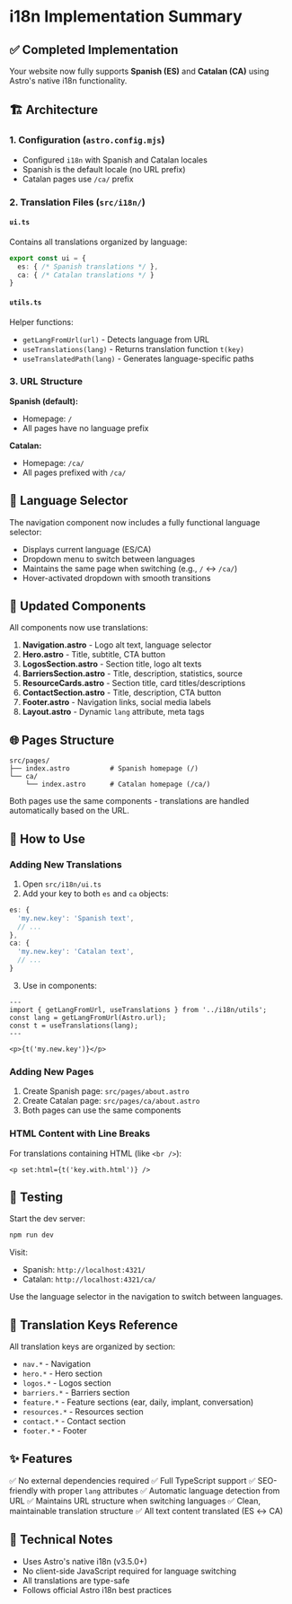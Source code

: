 # i18n Implementation Summary

## ✅ Completed Implementation

Your website now fully supports **Spanish (ES)** and **Catalan (CA)** using Astro's native i18n functionality.

## 🏗️ Architecture

### 1. Configuration (`astro.config.mjs`)
- Configured `i18n` with Spanish and Catalan locales
- Spanish is the default locale (no URL prefix)
- Catalan pages use `/ca/` prefix

### 2. Translation Files (`src/i18n/`)

#### `ui.ts`
Contains all translations organized by language:
```typescript
export const ui = {
  es: { /* Spanish translations */ },
  ca: { /* Catalan translations */ }
}
```

#### `utils.ts`
Helper functions:
- `getLangFromUrl(url)` - Detects language from URL
- `useTranslations(lang)` - Returns translation function `t(key)`
- `useTranslatedPath(lang)` - Generates language-specific paths

### 3. URL Structure

**Spanish (default):**
- Homepage: `/`
- All pages have no language prefix

**Catalan:**
- Homepage: `/ca/`
- All pages prefixed with `/ca/`

## 🔄 Language Selector

The navigation component now includes a fully functional language selector:
- Displays current language (ES/CA)
- Dropdown menu to switch between languages
- Maintains the same page when switching (e.g., `/` ↔️ `/ca/`)
- Hover-activated dropdown with smooth transitions

## 📄 Updated Components

All components now use translations:

1. **Navigation.astro** - Logo alt text, language selector
2. **Hero.astro** - Title, subtitle, CTA button
3. **LogosSection.astro** - Section title, logo alt texts
4. **BarriersSection.astro** - Title, description, statistics, source
5. **ResourceCards.astro** - Section title, card titles/descriptions
6. **ContactSection.astro** - Title, description, CTA button
7. **Footer.astro** - Navigation links, social media labels
8. **Layout.astro** - Dynamic `lang` attribute, meta tags

## 🌐 Pages Structure

```
src/pages/
├── index.astro          # Spanish homepage (/)
└── ca/
    └── index.astro      # Catalan homepage (/ca/)
```

Both pages use the same components - translations are handled automatically based on the URL.

## 🎯 How to Use

### Adding New Translations

1. Open `src/i18n/ui.ts`
2. Add your key to both `es` and `ca` objects:
```typescript
es: {
  'my.new.key': 'Spanish text',
  // ...
},
ca: {
  'my.new.key': 'Catalan text',
  // ...
}
```

3. Use in components:
```astro
---
import { getLangFromUrl, useTranslations } from '../i18n/utils';
const lang = getLangFromUrl(Astro.url);
const t = useTranslations(lang);
---

<p>{t('my.new.key')}</p>
```

### Adding New Pages

1. Create Spanish page: `src/pages/about.astro`
2. Create Catalan page: `src/pages/ca/about.astro`
3. Both pages can use the same components

### HTML Content with Line Breaks

For translations containing HTML (like `<br />`):
```astro
<p set:html={t('key.with.html')} />
```

## 🚀 Testing

Start the dev server:
```bash
npm run dev
```

Visit:
- Spanish: `http://localhost:4321/`
- Catalan: `http://localhost:4321/ca/`

Use the language selector in the navigation to switch between languages.

## 📝 Translation Keys Reference

All translation keys are organized by section:
- `nav.*` - Navigation
- `hero.*` - Hero section
- `logos.*` - Logos section
- `barriers.*` - Barriers section
- `feature.*` - Feature sections (ear, daily, implant, conversation)
- `resources.*` - Resources section
- `contact.*` - Contact section
- `footer.*` - Footer

## ✨ Features

✅ No external dependencies required
✅ Full TypeScript support
✅ SEO-friendly with proper `lang` attributes
✅ Automatic language detection from URL
✅ Maintains URL structure when switching languages
✅ Clean, maintainable translation structure
✅ All text content translated (ES ↔️ CA)

## 🔧 Technical Notes

- Uses Astro's native i18n (v3.5.0+)
- No client-side JavaScript required for language switching
- All translations are type-safe
- Follows official Astro i18n best practices

